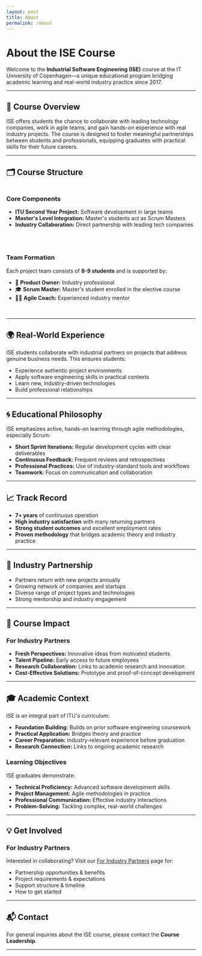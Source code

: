 ```yaml
---
layout: post
title: About
permalink: /about
---
```


# About the ISE Course

Welcome to the **Industrial Software Engineering (ISE)** course at the IT University of Copenhagen—a unique educational program bridging academic learning and real-world industry practice since 2017.

---

## 🚀 Course Overview

ISE offers students the chance to collaborate with leading technology companies, work in agile teams, and gain hands-on experience with real industry projects. The course is designed to foster meaningful partnerships between students and professionals, equipping graduates with practical skills for their future careers.

---

## 🗂️ Course Structure

<div style="display: flex; flex-wrap: wrap; gap: 2rem; margin-bottom: 2rem;">
  <div style="flex: 1; min-width: 260px;">
    <h3>Core Components</h3>
    <ul>
      <li><b>ITU Second Year Project:</b> Software development in large teams</li>
      <li><b>Master's Level Integration:</b> Master's students act as Scrum Masters</li>
      <li><b>Industry Collaboration:</b> Direct partnership with leading tech companies</li>
    </ul>
  </div>
  <div style="flex: 1; min-width: 260px;">
    <h3>Team Formation</h3>
    <p>
      Each project team consists of <b>8-9 students</b> and is supported by:
    </p>
    <ul>
      <li>🏢 <b>Product Owner:</b> Industry professional</li>
      <li>🎓 <b>Scrum Master:</b> Master's student enrolled in the elective course</li>
      <li>👨‍💼 <b>Agile Coach:</b> Experienced industry mentor</li>
    </ul>
  </div>
</div>

---

## 🌍 Real-World Experience

ISE students collaborate with industrial partners on projects that address genuine business needs. This ensures students:

- Experience authentic project environments
- Apply software engineering skills in practical contexts
- Learn new, industry-driven technologies
- Build professional relationships

---

## 🌀 Educational Philosophy

ISE emphasizes active, hands-on learning through agile methodologies, especially Scrum:

- **Short Sprint Iterations:** Regular development cycles with clear deliverables
- **Continuous Feedback:** Frequent reviews and retrospectives
- **Professional Practices:** Use of industry-standard tools and workflows
- **Teamwork:** Focus on communication and collaboration

---

## 📈 Track Record

- **7+ years** of continuous operation
- **High industry satisfaction** with many returning partners
- **Strong student outcomes** and excellent employment rates
- **Proven methodology** that bridges academic theory and industry practice

---

## 🤝 Industry Partnership

- Partners return with new projects annually
- Growing network of companies and startups
- Diverse range of project types and technologies
- Strong mentorship and industry engagement

---

## 🎯 Course Impact

### For Industry Partners

- **Fresh Perspectives:** Innovative ideas from motivated students
- **Talent Pipeline:** Early access to future employees
- **Research Collaboration:** Links to academic research and innovation
- **Cost-Effective Solutions:** Prototype and proof-of-concept development

---

## 🎓 Academic Context

ISE is an integral part of ITU's curriculum:

- **Foundation Building:** Builds on prior software engineering coursework
- **Practical Application:** Bridges theory and practice
- **Career Preparation:** Industry-relevant experience before graduation
- **Research Connection:** Links to ongoing academic research

### Learning Objectives

ISE graduates demonstrate:

- **Technical Proficiency:** Advanced software development skills
- **Project Management:** Agile methodologies in practice
- **Professional Communication:** Effective industry interactions
- **Problem-Solving:** Tackling complex, real-world challenges

---

## 💡 Get Involved

### For Industry Partners

Interested in collaborating? Visit our [For Industry Partners](/industry) page for:

- Partnership opportunities & benefits
- Project requirements & expectations
- Support structure & timeline
- How to get started

---

## 📬 Contact

For general inquiries about the ISE course, please contact the **Course Leadership**.

--- 
